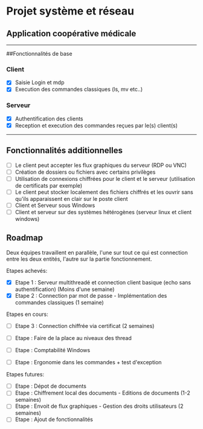# Projet système et réseau
## Application coopérative médicale

***

##Fonctionnalités de base

### Client
- [X] Saisie Login et mdp
- [X] Execution des commandes classiques (ls, mv etc..)

### Serveur
- [X] Authentification des clients
- [X] Reception et execution des commandes reçues par le(s) client(s)

***

## Fonctionnalités additionnelles
- [ ] Le client peut accepter les flux graphiques du serveur (RDP ou VNC)
- [ ] Création de dossiers ou fichiers avec certains privilèges
- [ ] Utilisation de connexions chiffrées pour le client et le serveur (utilisation de certificats par exemple)
- [ ] Le client peut stocker localement des fichiers chiffrés et les ouvrir sans qu'ils apparaissent en clair sur le poste client
- [ ] Client et Serveur sous Windows
- [ ] Client et serveur sur des systèmes hétérogènes (serveur linux et client windows)

## Roadmap

Deux équipes travaillent en parallèle, l'une sur tout ce qui est connection entre les deux entités, l'autre sur la partie fonctionnement.

Etapes achevés:
- [X] Etape 1 : Serveur multithreadé et connection client basique (echo sans authentification)    (Moins d'une semaine)
- [X] Etape 2 : Connection par mot de passe - Implémentation des commandes classiques             (1 semaine)

Etapes en cours:
- [ ] Etape 3 : Connection chiffrée via certificat                                                (2 semaines)
- [ ] Etape : Faire de la place au niveaux des thread
- [ ] Etape : Comptabilité Windows
- [ ] Etape : Ergonomie dans les commandes + test d'exception


Etapes futures:
- [ ] Etape : Dépot de documents
- [ ] Etape : Chiffrement local des documents - Editions de documents                           (1-2 semaines)
- [ ] Etape : Envoit de flux graphiques - Gestion des droits utilisateurs                       (2 semaines)
- [ ] Etape : Ajout de fonctionnalités
